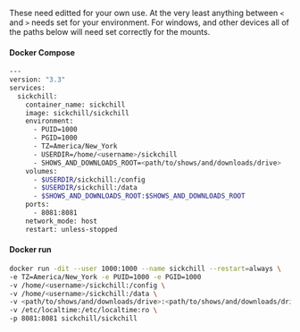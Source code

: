 These need editted for your own use. At the very least anything between `<` and `>` needs set for your environment.
For windows, and other devices all of the paths below will need set correctly for the mounts.

#### Docker Compose
```bash
---
version: "3.3"
services:
  sickchill:
    container_name: sickchill
    image: sickchill/sickchill
    environment:
      - PUID=1000
      - PGID=1000
      - TZ=America/New_York
      - USERDIR=/home/<username>/sickchill
      - SHOWS_AND_DOWNLOADS_ROOT=<path/to/shows/and/downloads/drive>
    volumes:
      - $USERDIR/sickchill:/config
      - $USERDIR/sickchill:/data
      - $SHOWS_AND_DOWNLOADS_ROOT:$SHOWS_AND_DOWNLOADS_ROOT
    ports:
      - 8081:8081
    network_mode: host
    restart: unless-stopped
```

#### Docker run
```bash
docker run -dit --user 1000:1000 --name sickchill --restart=always \
-e TZ=America/New_York -e PUID=1000 -e PGID=1000
-v /home/<username>/sickchill:/config \
-v /home/<username>/sickchill:/data \
-v <path/to/shows/and/downloads/drive>:<path/to/shows/and/downloads/drive> \
-v /etc/localtime:/etc/localtime:ro \
-p 8081:8081 sickchill/sickchill
```